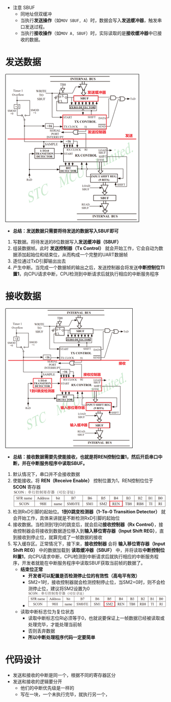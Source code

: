 - 注意 SBUF
	- 同地址但双缓冲
	- 当执行**发送操作**（如`MOV SBUF, A`）时，数据会写入**发送缓冲器**，触发串口发送过程。
	- 当执行**接收操作**（如`MOV A, SBUF`）时，实际读取的是**接收缓冲器**中已接收的数据。
# 发送数据
![](../photo/Pasted%20image%2020250822120234.png)
- **总结：发送数据只需要将待发送的数据写入SBUF即可**
1. 写数据。将待发送的8位数据写入**发送缓冲器（SBUF）**
2. 组装数据帧。此时 **发送控制器（Tx Control）** 就会开始工作，它会自动为数据添加起始位和结束位，从而构成一个完整的UART数据帧
3. 逐位通过TxD引脚输出出去
4. 产生中断。当完成一个数据帧的输出之后，发送控制器会将发送**中断控制位TI置1**，向CPU请求中断，CPU检测到中断请求后就执行相应的中断服务程序

# 接收数据
![](../photo/Pasted%20image%2020250822120624.png)
- **总结：接收数据需要先使能接收，也就是将REN控制位置1，然后开启串口中断，并在中断服务程序中读取SBUF。**
1. 默认情况下，串口并不会接收数据
2. 使能接收。将 **REN（Receive Enable）** 控制位置为1，REN控制位位于 **SCON** 寄存器
	![](../photo/Pasted%20image%2020250822121105.png)
3. 检测RxD引脚的起始位。**1到0跳变检测器（1-To-0 Transition Detector）** 就会开始工作，具体来讲就是不断检测RxD引脚的起始位
4. 接收数据。当检测到1到0的跳变后，就会启动**接收控制器（Rx Control）**，接收控制器会将接收到数据逐位移入到**输入移位寄存器（Input Shift REG）**，直到接收到停止位，就算完成了一帧数据的接收
5. 写入缓存区。正常情况下，接下来，**接收控制器** 会将 **输入移位寄存器（Input Shift REG）** 中的数据加载到 **读取缓冲器（SBUF）** 中，并将读取**中断控制位RI置1**，向CPU请求中断，CPU检测到中断请求后就执行相应的中断服务程序，开发者就能在中断服务程序中读取SBUF获取当前帧的数据了。
	- **结束位正常**
		- **开发者可以配置是否检测停止位的有效性（高电平有效）**
		- SM2=1时，接收控制器就会检测控制停止位，当SM2=0时，则不会检测停止位，建议将SM2设置为0
		- ![](../photo/Pasted%20image%2020250822121551.png)
	- 读取中断标志位为复位状态
		- 读取中断标志位RI必须等于0，也就说要保证上一帧数据已经被读取或处理完毕，才能处理当前帧
		- 否则丢弃数据
		- **所以中断处理程序代码一定要简单**

# 代码设计
- 发送和接收的中断是同一个，根据不同的寄存器区分
- 发送和接收的逻辑要分开
	- 他们的中断优先级是一样的
	- 写在一块，一个未执行完毕，就执行另一个，
		